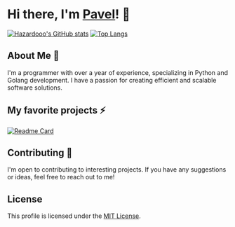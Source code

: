 # Hi there, I'm [Pavel](https://github.com/Hazardooo)! 👋

[![Hazardooo's GitHub stats](https://github-readme-stats.vercel.app/api?username=Hazardooo)](https://github.com/Hazardooo)
[![Top Langs](https://github-readme-stats.vercel.app/api/top-langs/?username=Hazardooo&layout=compact)](https://github.com/Hazardooo)

## About Me 💬

I'm a programmer with over a year of experience, specializing in Python and Golang development. I have a passion for creating efficient and scalable software solutions.

## My favorite projects ⚡

[![Readme Card](https://github-readme-stats.vercel.app/api/pin/?username=Hazardooo&repo=Change-selection-color-in-win)](https://github.com/Hazardooo/Change-selection-color-in-win)


## Contributing 👯

I'm open to contributing to interesting projects. If you have any suggestions or ideas, feel free to reach out to me!

## License

This profile is licensed under the [MIT License](https://github.com/Hazardooo/Hazardooo/blob/main/LICENSE).
